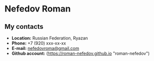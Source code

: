 # Nefedov Roman
## My contacts
- __Location:__ Russian Federation, Ryazan
- __Phone:__ +7 (920) xxx-xx-xx
- __E-mail:__ nefedovroma@gmail.com
- __Github account:__ (https://roman-nefedov.github.io "roman-nefedov")